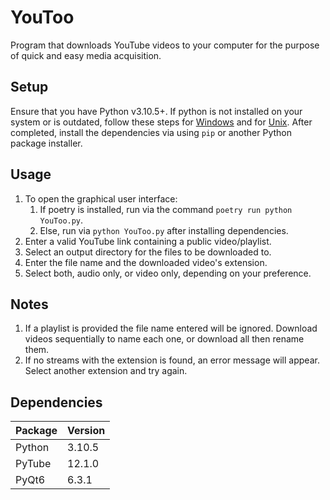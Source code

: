 # YouToo

Program that downloads YouTube videos to your computer for the purpose of quick and easy media acquisition.

## Setup

Ensure that you have Python v3.10.5+. If python is not installed on your system or is outdated, follow these steps for [Windows](https://www.python.org/downloads/) and for [Unix](https://docs.python.org/3/using/unix.html). After completed, install the dependencies via using `pip` or another Python package installer.

## Usage

1. To open the graphical user interface:
   1. If poetry is installed, run via the command `poetry run python YouToo.py`.
   2. Else, run via `python YouToo.py` after installing dependencies.
2. Enter a valid YouTube link containing a public video/playlist.
3. Select an output directory for the files to be downloaded to.
4. Enter the file name and the downloaded video's extension.
5. Select both, audio only, or video only, depending on your preference.

## Notes

1. If a playlist is provided the file name entered will be ignored. Download videos sequentially to name each one, or download all then rename them.
2. If no streams with the extension is found, an error message will appear. Select another extension and try again.

## Dependencies

| Package | Version |
| ------- | ------- |
| Python  | 3.10.5  |
| PyTube  | 12.1.0  |
| PyQt6   | 6.3.1   |